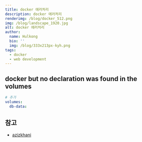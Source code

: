 ```yaml
---
title: docker 에러처리
description: docker 에러처리
renderimg: /blog/docker_512.png
img: /blog/landscape_1920.jpg
alt: docker 에러처리
author:
  name: Hulkong
  bio: ''
  img: /blog/333x213px-kyh.png
tags:
  - docker
  - web development
---
```


## docker but no declaration was found in the volumes

```yml
# 추가
volumes:
  db-data:
```

## 참고

- [azizkhani](https://azizkhani.github.io/2017-08-24-docker-but-no-declaration-was-found-in-the-volumes/)
